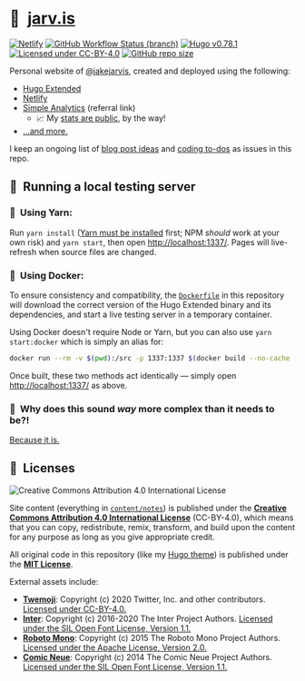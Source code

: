 # 🏡&nbsp;&nbsp;[jarv.is](https://jarv.is/)

[![Netlify](https://img.shields.io/netlify/a7403a53-fd9d-44c0-a708-a84d9fc1454d?logo=netlify&logoColor=white)](https://app.netlify.com/sites/jakejarvis/deploys)
[![GitHub Workflow Status (branch)](https://img.shields.io/github/workflow/status/jakejarvis/jarv.is/CI/main?label=build&logo=github&logoColor=white)](https://github.com/jakejarvis/jarv.is/actions?query=workflow%3ACI+branch%3Amain)
[![Hugo v0.78.1](https://img.shields.io/badge/hugo-0.78.1-ff4088?logo=hugo&logoColor=white)](https://github.com/gohugoio/hugo)
[![Licensed under CC-BY-4.0](https://img.shields.io/badge/license-CC--BY--4.0-fb7828?logo=creative-commons&logoColor=white)](LICENSE.md)
[![GitHub repo size](https://img.shields.io/github/repo-size/jakejarvis/jarv.is?color=009cdf&label=repo%20size&logo=git&logoColor=white)](https://github.com/jakejarvis/jarv.is)

Personal website of [@jakejarvis](https://github.com/jakejarvis), created and deployed using the following:

- [Hugo Extended](https://github.com/gohugoio/hugo)
- [Netlify](https://www.netlify.com/)
- [Simple Analytics](https://referral.simpleanalytics.com/jake-jarvis) (referral link)
  - 📈 My [stats are public](https://jarv.is/stats/), by the way!
- [...and more.](https://jarv.is/uses/)

I keep an ongoing list of [blog post ideas](https://github.com/jakejarvis/jarv.is/issues/1) and [coding to-dos](https://github.com/jakejarvis/jarv.is/issues/11) as issues in this repo.

## 💾&nbsp;&nbsp;Running a local testing server

### 🧶&nbsp;&nbsp;Using Yarn:

Run `yarn install` ([Yarn must be installed](https://yarnpkg.com/en/docs/install) first; NPM _should_ work at your own risk) and `yarn start`, then open [http://localhost:1337/](http://localhost:1337/). Pages will live-refresh when source files are changed.

### 🐳&nbsp;&nbsp;Using Docker:

To ensure consistency and compatibility, the [`Dockerfile`](Dockerfile) in this repository will download the correct version of the Hugo Extended binary and its dependencies, and start a live testing server in a temporary container.

Using Docker doesn't require Node or Yarn, but you can also use `yarn start:docker` which is simply an alias for:

```bash
docker run --rm -v $(pwd):/src -p 1337:1337 $(docker build --no-cache -q .)
```

Once built, these two methods act identically — simply open [http://localhost:1337/](http://localhost:1337/) as above.

### 🤯&nbsp;&nbsp;Why does this sound _way_ more complex than it needs to be?!

[Because it is.](https://www.jvt.me/talks/overengineering-your-personal-website/)

## 📜&nbsp;&nbsp;Licenses

![Creative Commons Attribution 4.0 International License](https://raw.githubusercontent.com/creativecommons/cc-cert-core/master/images/cc-by-88x31.png "CC BY")

Site content (everything in [`content/notes`](content/notes/)) is published under the [**Creative Commons Attribution 4.0 International License**](LICENSE.md) (CC-BY-4.0), which means that you can copy, redistribute, remix, transform, and build upon the content for any purpose as long as you give appropriate credit.

All original code in this repository (like my [Hugo theme](layouts/)) is published under the [**MIT License**](https://opensource.org/licenses/MIT).

External assets include:

- [**Twemoji**](https://twemoji.twitter.com/): Copyright (c) 2020 Twitter, Inc. and other contributors. [Licensed under CC-BY-4.0.](https://github.com/twitter/twemoji/blob/v13.0.1/LICENSE-GRAPHICS)
- [**Inter**](https://rsms.me/inter/): Copyright (c) 2016-2020 The Inter Project Authors. [Licensed under the SIL Open Font License, Version 1.1.](https://github.com/rsms/inter/blob/v3.15/LICENSE.txt)
- [**Roboto Mono**](https://fonts.google.com/specimen/Roboto+Mono): Copyright (c) 2015 The Roboto Mono Project Authors. [Licensed under the Apache License, Version 2.0.](https://github.com/google/fonts/blob/4df0b673c9b316ad5e8de8fa70b0768ab66c87d6/apache/robotomono/LICENSE.txt)
- [**Comic Neue**](http://comicneue.com/): Copyright (c) 2014 The Comic Neue Project Authors. [Licensed under the SIL Open Font License, Version 1.1.](https://github.com/crozynski/comicneue/blob/v2.5/OFL.txt)
